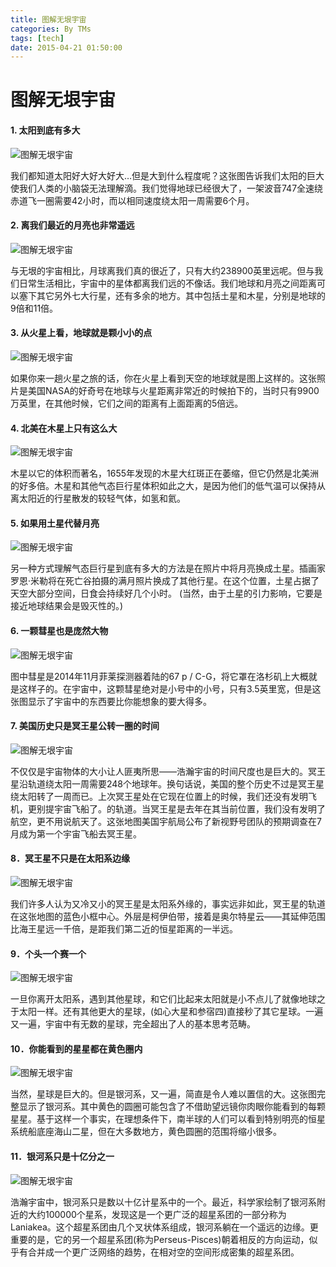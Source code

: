 ```yaml
---
title: 图解无垠宇宙
categories: By TMs
tags: [tech]
date: 2015-04-21 01:50:00
---
```


# 图解无垠宇宙

#### 1. 太阳到底有多大

![图解无垠宇宙](http://ww4.sinaimg.cn/mw600/66b3de17gw1ercdjvvoz8j20m80i40um.jpg)

我们都知道太阳好大好大好大…但是大到什么程度呢？这张图告诉我们太阳的巨大使我们人类的小脑袋无法理解滴。我们觉得地球已经很大了，一架波音747全速绕赤道飞一圈需要42小时，而以相同速度绕太阳一周需要6个月。

#### 2. 离我们最近的月亮也非常遥远

![图解无垠宇宙](http://ww3.sinaimg.cn/mw600/66b3de17gw1ercdjwq6m4j20m80by74v.jpg)

与无垠的宇宙相比，月球离我们真的很近了，只有大约238900英里远呢。但与我们日常生活相比，宇宙中的星体都离我们远的不像话。我们地球和月亮之间距离可以塞下其它另外七大行星，还有多余的地方。其中包括土星和木星，分别是地球的9倍和11倍。

#### 3. 从火星上看，地球就是颗小小的点

![图解无垠宇宙](http://ww2.sinaimg.cn/mw600/66b3de17gw1ercdjx6m7vj20m80dwglp.jpg)

如果你来一趟火星之旅的话，你在火星上看到天空的地球就是图上这样的。这张照片是美国NASA的好奇号在地球与火星距离非常近的时候拍下的，当时只有9900万英里，在其他时候，它们之间的距离有上面距离的5倍远。

#### 4. 北美在木星上只有这么大

![图解无垠宇宙](http://ww1.sinaimg.cn/mw600/66b3de17gw1ercdjy06e9j20m80j1aaz.jpg)

木星以它的体积而著名，1655年发现的木星大红斑正在萎缩，但它仍然是北美洲的好多倍。木星和其他气态巨行星体积如此之大，是因为他们的低气温可以保持从离太阳近的行星散发的较轻气体，如氢和氦。

#### 5. 如果用土星代替月亮

![图解无垠宇宙](http://ww4.sinaimg.cn/mw600/66b3de17gw1ercdjyy0l3j20ho0bt74r.jpg)

另一种方式理解气态巨行星到底有多大的方法是在照片中将月亮换成土星。插画家罗恩·米勒将在死亡谷拍摄的满月照片换成了其他行星。在这个位置，土星占据了天空大部分空间，日食会持续好几个小时。 (当然，由于土星的引力影响，它要是接近地球结果会是毁灭性的。)

#### 6. 一颗彗星也是庞然大物

![图解无垠宇宙](http://ww1.sinaimg.cn/mw600/66b3de17gw1ercdk0dhu9j20m80gkdhh.jpg)

图中彗星是2014年11月菲莱探测器着陆的67 p / C-G，将它罩在洛杉矶上大概就是这样子的。在宇宙中，这颗彗星绝对是小号中的小号，只有3.5英里宽，但是这张图显示了宇宙中的东西要比你能想象的要大得多。

#### 7. 美国历史只是冥王星公转一圈的时间

![图解无垠宇宙](http://ww1.sinaimg.cn/mw600/66b3de17gw1ercdk1u1lhj20i20e3gmf.jpg)

不仅仅是宇宙物体的大小让人匪夷所思——浩瀚宇宙的时间尺度也是巨大的。冥王星沿轨道绕太阳一周需要248个地球年。换句话说，美国的整个历史不过是冥王星绕太阳转了一周而已。上次冥王星处在它现在位置上的时候，我们还没有发明飞机，更别提宇宙飞船了。的轨道。当冥王星是去年在其当前位置，我们没有发明了航空，更不用说航天了。这张地图美国宇航局公布了新视野号团队的预期调查在7月成为第一个宇宙飞船去冥王星。

#### 8．冥王星不只是在太阳系边缘

![图解无垠宇宙](http://ww1.sinaimg.cn/mw600/66b3de17gw1ercdk5jterj20m80j20zs.jpg)

我们许多人认为又冷又小的冥王星是太阳系外缘的，事实远非如此，冥王星的轨道在这张地图的蓝色小框中心。外层是柯伊伯带，接着是奥尔特星云——其延伸范围比海王星远一千倍，是距我们第二近的恒星距离的一半远。

#### 9．个头一个赛一个

![图解无垠宇宙](http://ww4.sinaimg.cn/mw600/66b3de17gw1ercdk71mz9j20m80fctaa.jpg)

一旦你离开太阳系，遇到其他星球，和它们比起来太阳就是小不点儿了就像地球之于太阳一样。还有其他更大的星球，(如心大星和参宿四)直接秒了其它星球。一遍又一遍，宇宙中有无数的星球，完全超出了人的基本思考范畴。

#### 10．你能看到的星星都在黄色圈内

![图解无垠宇宙](http://ww3.sinaimg.cn/mw600/66b3de17gw1ercdk8le62j20m80gwdi3.jpg)

当然，星球是巨大的。但是银河系，又一遍，简直是令人难以置信的大。这张图完整显示了银河系。其中黄色的圆圈可能包含了不借助望远镜你肉眼你能看到的每颗星星。基于这样一个事实，在理想条件下，南半球的人们可以看到特别明亮的恒星系统船底座海山二星，但在大多数地方，黄色圆圈的范围将缩小很多。

#### 11．银河系只是十亿分之一

![图解无垠宇宙](http://ww4.sinaimg.cn/mw600/66b3de17gw1ercdkd87gcj20kz0cjn18.jpg)

浩瀚宇宙中，银河系只是数以十亿计星系中的一个。最近，科学家绘制了银河系附近的大约100000个星系，发现这是一个更广泛的超星系团的一部分称为Laniakea。这个超星系团由几个叉状体系组成，银河系躺在一个遥远的边缘。更重要的是，它的另一个超星系团(称为Perseus-Pisces)朝着相反的方向运动，似乎有合并成一个更广泛网络的趋势，在相对空的空间形成密集的超星系团。
